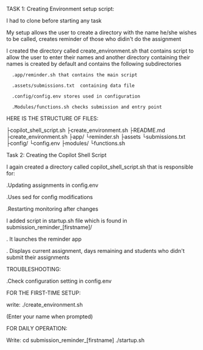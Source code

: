 
TASK 1: Creating Environment setup script:

I had to clone before starting any task

My setup allows the user to create a directory with the name he/she wishes to be called, creates reminder of those who didin't do the assignment

I created the directory called create_environment.sh that contains script to allow the user to enter their names and another directory containing their names is created by default and contains the following subdirectories

      .app/reminder.sh that contains the main script

      .assets/submissions.txt  containing data file

      .config/config.env stores used in configuration

      .Modules/functions.sh checks submission and entry point


HERE IS THE STRUCTURE OF FILES:

├copilot_shell_script.sh
├create_environment.sh
├README.md
├create_environment.sh
	├app/
	  └reminder.sh
	├assets
	  └submissions.txt
	├config/
	  └config.env
	├modules/
	  └functions.sh

Task 2: Creating the Copilot Shell Script

I again created a directory called copilot_shell_script.sh that is responsible for:

  .Updating assignments in config.env

  .Uses sed for config modifications

  .Restarting monitoring after changes


I added script in startup.sh file which is found in submission_reminder_[firstname]/

  . It launches the reminder app

  . Displays current assignment, days remaining and students who didn't submit their assignments

TROUBLESHOOTING:

 .Check configuration setting in config.env

FOR THE FIRST-TIME SETUP:

 write:  ./create_environment.sh

(Enter your name when prompted)

FOR DAILY OPERATION:

 Write:   cd submission_reminder_[firstname]
	   ./startup.sh
